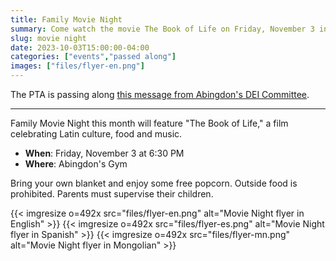 ```yaml
--- 
title: Family Movie Night
summary: Come watch the movie The Book of Life on Friday, November 3 in Abingdon's gym.
slug: movie night
date: 2023-10-03T15:00:00-04:00
categories: ["events","passed along"]
images: ["files/flyer-en.png"]
---
```


The PTA is passing along [this message from Abingdon's DEI Committee](https://abingdon.apsva.us/post/movie-night/).

---

Family Movie Night this month will feature "The Book of Life," a film celebrating Latin culture, food and music.

- **When**: Friday, November 3 at 6:30 PM
- **Where**: Abingdon's Gym

Bring your own blanket and enjoy some free popcorn. Outside food is prohibited. Parents must supervise their children.

{{< imgresize o=492x src="files/flyer-en.png" alt="Movie Night flyer in English" >}}
{{< imgresize o=492x src="files/flyer-es.png" alt="Movie Night flyer in Spanish" >}}
{{< imgresize o=492x src="files/flyer-mn.png" alt="Movie Night flyer in Mongolian" >}}